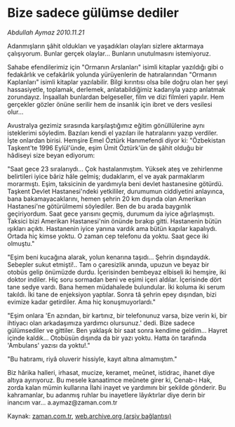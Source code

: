 # Bize  sadece  gülümse dediler

*Abdullah Aymaz 2010.11.21*

<td class="columnist-detail">
<p>Adanmışların şâhit oldukları ve yaşadıkları olayları sizlere aktarmaya çalışıyorum. Bunlar gerçek olaylar... Bunların unutulmasını istemiyoruz.</p>
<p><p>Sahabe efendilerimiz için "Ormanın Arslanları" isimli kitaplar yazıldığı gibi o fedakârlık ve cefakârlık yolunda yürüyenlerin de hatıralarından "Ormanın Kaplanları" isimli kitaplar yazılabilir. Bilgi kırıntısı olsa bile doğru olan her şeyi hassasiyetle, toplamak, derlemek, anlatabildiğimiz kadarıyla yazıp anlatmak zorundayız. İnşaallah bunlardan belgeseller, film ve dizi filmleri yapılır. Hem gerçekler gözler önüne serilir hem de insanlık için ibret ve ders vesilesi olur...
<p>Avustralya gezimiz sırasında karşılaştığımız eğitim gönüllülerine aynı isteklerimi söyledim. Bazıları kendi el yazıları ile hatıralarını yazıp verdiler. İşte onlardan birisi. Hemşire Emel Öztürk Hanımefendi diyor ki: "Özbekistan Taşkent'te 1996 Eylül'ünde, eşim Ümit Öztürk'ün de şâhit olduğu bir hâdiseyi size beyan ediyorum:
<p>"Saat gece 23 sıralarıydı... Çok hastalanmıştım. Yüksek ateş ve zehirlenme belirtileri iyice bâriz hâle gelmiş; dudaklarım, el ve ayak parmaklarım morarmıştı. Eşim, taksicinin de yardımıyla beni devlet hastanesine götürdü. Taşkent Devlet Hastanesi'ndeki yetkililer, durumumun ciddiyetini anlayınca, bana bakamayacaklarını, hemen şehrin 20 km dışında olan Amerikan Hastanesi'ne götürülmemi söylediler. Ben de bu arada baygınlık geçiriyordum. Saat gece yarısını geçmiş, durumum da iyice ağırlaşmıştı. Taksici bizi Amerikan Hastanesi'nin önünde bırakıp gitti. Hastanenin bütün ışıkları açıktı. Hastanenin iyice yanına vardık ama bütün kapılar kapalıydı. Ortada hiç kimse yoktu. O zaman cep telefonu da yoktu. Saat gece iki olmuştu."
<p>"Eşim beni kucağına alarak, yolun kenarına taşıdı... Şehrin dışındaydık. Sebepler sukut etmişti!.. Tam o çaresizlik anında, upuzun ve beyaz bir otobüs gelip önümüzde durdu. İçerisinden bembeyaz elbiseli iki hemşire, iki doktor indiler. Hiç soru sormadan beni ve eşimi içeri aldılar. İçerisinde dört tane sedye vardı. Bana hemen müdahalede bulundular. İki koluma iki serum takıldı. İki tane de enjeksiyon yaptılar. Sonra tâ şehrin epey dışından, bizi evimize kadar getirdiler. Ama hiç konuşmuyorlardı."
<p>"Eşim onlara 'En azından, bir kartınız, bir telefonunuz varsa, bize verin ki, bir ihtiyacı olan arkadaşımıza yardımcı olursunuz.' dedi. Bize sadece gülümsediler ve gittiler. Ben yaklaşık bir saat sonra kendime geldim... Hayret içinde kaldık... Otobüsün dışında da bir yazı yoktu. Hatta ön tarafında 'Ambulans' yazısı da yoktu!."
<p>"Bu hatıramı, riyâ oluverir hissiyle, kayıt altına almamıştım."
<p>Biz hârika halleri, irhasat, mucize, keramet, meûnet, istidrac, ihanet diye altıya ayırıyoruz. Bu mesele kanaatimce meûnete girer ki, Cenab-ı Hak, zorda kalan mümin kullarına İlahi inayet ve yardımını bir şekilde gönderir. Bu kahramanlar, bu adanmış ruhlar bu inayetlere lâyıktırlar diye derin bir inancım var... a.aymaz@zaman.com.tr</p>
<a href="http://web.archive.org/web/20101212080538/mailto:/">
</a></p></p></p></p></p></p></p></td>

Kaynak: [zaman.com.tr](http://zaman.com.tr/yazar.do?yazino=1055001), [web.archive.org (arşiv bağlantısı)](http://web.archive.org/web/20101212080538/http://www.zaman.com.tr:80/yazar.do?yazino=1055001)
